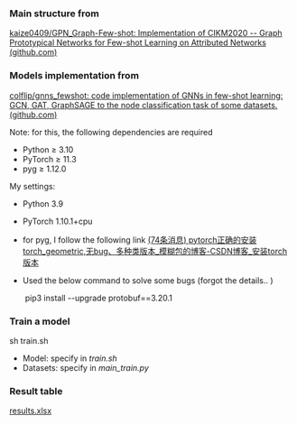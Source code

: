 ### Main structure from

[kaize0409/GPN_Graph-Few-shot: Implementation of CIKM2020 -- Graph Prototypical Networks for Few-shot Learning on Attributed Networks (github.com)](https://github.com/kaize0409/GPN_Graph-Few-shot)

### Models implementation from

[colflip/gnns_fewshot: code implementation of GNNs in few-shot learning: GCN, GAT, GraphSAGE to the node classification task of some datasets. (github.com)](https://github.com/colflip/gnns_fewshot)

Note: for this, the following dependencies are required

- Python ≥ 3.10
- PyTorch ≥ 11.3
- pyg ≥ 1.12.0

My settings:

- Python 3.9

- PyTorch    1.10.1+cpu

- for pyg, I follow the following link [(74条消息) pytorch正确的安装torch_geometric,无bug、多种类版本_模糊包的博客-CSDN博客_安装torch版本](https://blog.csdn.net/xinjieyuan/article/details/120483494)

- Used the below command to solve some bugs (forgot the details.. )

  ​    pip3 install --upgrade protobuf==3.20.1

### Train a model

sh train.sh

- Model: specify in *train.sh* 
- Datasets: specify in *main_train.py*

### Result table

[results.xlsx](https://hkustconnect-my.sharepoint.com/:x:/g/personal/yruanaf_connect_ust_hk/EZH4ct9QFlNNif4KfH6FLMEBzPl3C4kzhsjAF1H3D1i24Q?e=LnCrEI)

